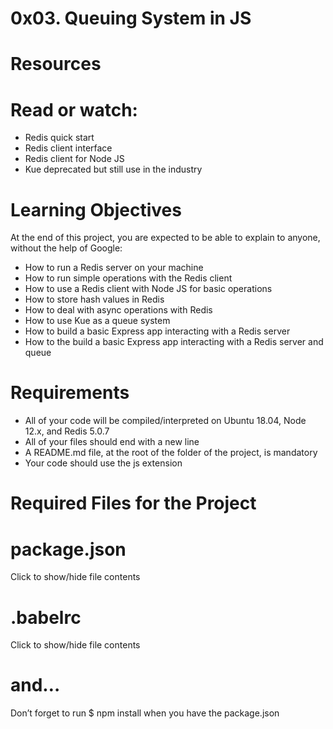 # 0x03. Queuing System in JS

# Resources
# Read or watch:

* Redis quick start
* Redis client interface
* Redis client for Node JS
* Kue deprecated but still use in the industry

# Learning Objectives
At the end of this project, you are expected to be able to explain to anyone, without the help of Google:

* How to run a Redis server on your machine
* How to run simple operations with the Redis client
* How to use a Redis client with Node JS for basic operations
* How to store hash values in Redis
* How to deal with async operations with Redis
* How to use Kue as a queue system
* How to build a basic Express app interacting with a Redis server
* How to the build a basic Express app interacting with a Redis server and queue

# Requirements
* All of your code will be compiled/interpreted on Ubuntu 18.04, Node 12.x, and Redis 5.0.7
* All of your files should end with a new line
* A README.md file, at the root of the folder of the project, is mandatory
* Your code should use the js extension
# Required Files for the Project

# package.json
Click to show/hide file contents

# .babelrc
Click to show/hide file contents

# and…
Don’t forget to run $ npm install when you have the package.json
